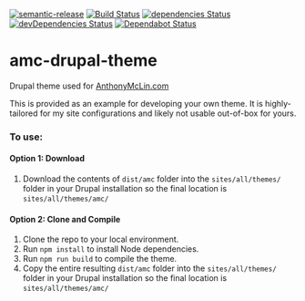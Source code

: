 [![semantic-release](https://img.shields.io/badge/%20%20%F0%9F%93%A6%F0%9F%9A%80-semantic--release-e10079.svg)](https://github.com/semantic-release/semantic-release)
[![Build Status](https://travis-ci.org/amclin/amc-drupal-theme.svg?branch=master)](https://travis-ci.org/amclin/amc-drupal-theme)
[![dependencies Status](https://david-dm.org/amclin/amc-drupal-theme/status.svg)](https://david-dm.org/amclin/amc-drupal-theme)
[![devDependencies Status](https://david-dm.org/amclin/amc-drupal-theme/dev-status.svg)](https://david-dm.org/amclin/amc-drupal-theme?type=dev) [![Dependabot Status](https://badgen.net/dependabot/amclin/amc-drupal-theme/?icon=dependabot)](https://dependabot.com)
# amc-drupal-theme
Drupal theme used for [AnthonyMcLin.com](https://anthonymclin.com)

This is provided as an example for developing your own theme. It is highly-tailored for my site configurations and likely not usable out-of-box for yours.

### To use:
#### Option 1: Download
  1. Download the contents of `dist/amc` folder into the `sites/all/themes/` folder in your Drupal installation so the final location is `sites/all/themes/amc/`
#### Option 2: Clone and Compile
  1. Clone the repo to your local environment.
  2. Run `npm install` to install Node dependencies.
  3. Run `npm run build` to compile the theme.
  4. Copy the entire resulting `dist/amc` folder into the `sites/all/themes/` folder in your Drupal installation so the final location is `sites/all/themes/amc/`